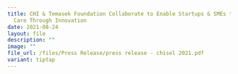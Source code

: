 ```yaml
---
title: CHI & Temasek Foundation Collaborate to Enable Startups & SMEs to Enhance
  Care Through Innovation
date: 2021-08-24
layout: file
description: ""
image: ""
file_url: /files/Press Release/press release - chisel 2021.pdf
variant: tiptap
---
```

